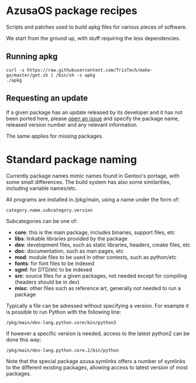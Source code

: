 # AzusaOS package recipes

Scripts and patches used to build apkg files for various pieces of software.

We start from the ground up, with stuff requiring the less dependencies.

## Running apkg

	curl -s https://raw.githubusercontent.com/TrisTech/make-go/master/get.sh | /bin/sh -s apkg
	./apkg

## Requesting an update

If a given package has an update released by its developer and it has not been
ported here, please [open an issue](https://github.com/AzusaOS/azusa-opensource-recipes/issues/new)
and specify the package name, released version number and any relevant information.

The same applies for missing packages.

# Standard package naming

Currently package names mimic names found in Gentoo's portage, with some
small differences. The build system has also some similarities, including
variable names/etc.

All programs are installed in /pkg/main, using a name under the form of:

	category.name.subcategory.version

Subcategories can be one of:

* __core__: this is the main package, includes binaries, support files, etc
* __libs__: linkable libraries provided by the package
* __dev__: development files, such as static libraries, headers, cmake files, etc
* __doc__: documentation, such as man pages, etc
* __mod__: module files to be used in other contexts, such as python/etc
* __fonts__: for font files to be indexed
* __sgml__: for DTD/etc to be indexed
* __src__: source files for a given packages, not needed except for compiling (headers should be in dev)
* __misc__: other files such as reference art, generally not needed to run a package

Typically a file can be adressed without specifying a version. For example it
is possible to run Python with the following line:

	/pkg/main/dev-lang.python.core/bin/python3

If however a specific version is needed, access to the latest python2 can be
done this way:

	/pkg/main/dev-lang.python.core.2/bin/python

Note that the special package azusa.symlinks offers a number of symlinks to the
different existing packages, allowing access to latest version of most packages.
